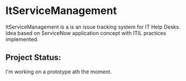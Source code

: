 # ItServiceManagement

ItServiceManagement is a is an issue tracking system for IT Help Desks.
Idea based on ServiceNow application concept with ITIL practices implemented. 


## Project Status:

I'm working on a prototype ath the moment. 
